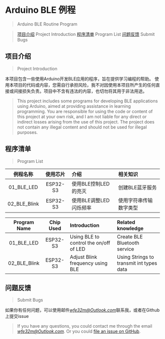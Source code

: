 # Arduino BLE 例程
> Arduino BLE Routine Program

> [项目介绍](https://github.com/akhtex/ArduinoBLE#项目介绍)
> Project Introduction
> [程序清单](https://github.com/akhtex/ArduinoBLE#程序清单)
> Program List
> [问题反馈](https://github.com/akhtex/ArduinoBLE#问题反馈)
> Submit Bugs

## 项目介绍
> Project Introduction

本项目包含一些使用Arduino开发BLE应用的程序，旨在提供学习编程的帮助。
使用本项目的代码或内容，您需自行承担风险，我不对因使用本项目所产生的任何直接或间接损失负责。项目中不含有违法的内容，也切勿将其用于非法用途。
> This project includes some programs for developing BLE applications using Arduino, aimed at providing assistance in learning programming. 
You are responsible for using the code or content of this project at your own risk, and I am not liable for any direct or indirect losses arising from the use of this project. The project does not contain any illegal content and should not be used for illegal purposes.

## 程序清单
> Program List

|例程名称|使用芯片|介绍|相关知识|
|:---:|:---:|:---|:---|
|01_BLE_LED|ESP32-S3|使用BLE控制LED的亮灭|创建BLE蓝牙服务|
|02_BLE_Blink|ESP32-S3|使用BLE调整LED闪烁频率|使用字符串传输数字类型|

|Program Name|Chip Used|Introduction|Related knowledge|
|:---:|:---:|:---|:---|
|01_BLE_LED|ESP32-S3|Using BLE to control the on/off of LED|Create BLE Bluetooth service|
|02_BLE_Blink|ESP32-S3|Adjust Blink frequency using BLE|Using Strings to transmit int types data|

## 问题反馈
> Submit Bugs

如果你有任何问题，可以使用邮件[*wfe32m@Outlook.com*](mailto:wfe32m@Outlook.com)联系我，或者在Github上提交issue
> If you have any questions, you could contact me through the email [*wfe32m@Outlook.com*](mailto:wfe32m@Outlook.com).
Or you could [file an issue on GitHub](https://github.com/akhtex/ArduinoBLE/issues/new).
